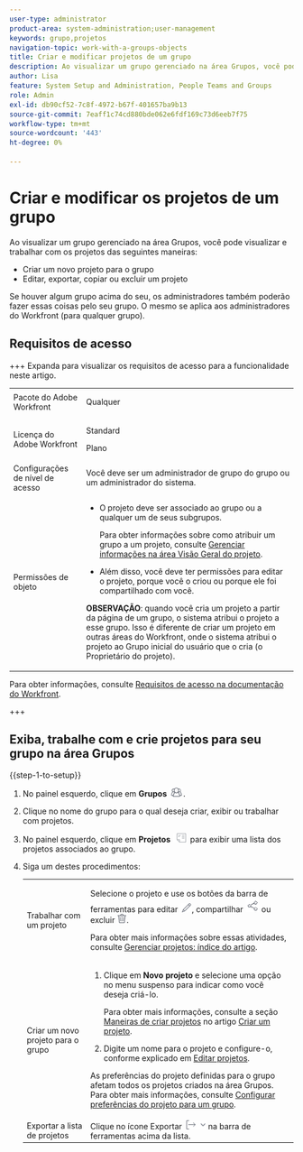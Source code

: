 ```yaml
---
user-type: administrator
product-area: system-administration;user-management
keywords: grupo,projetos
navigation-topic: work-with-a-groups-objects
title: Criar e modificar projetos de um grupo
description: Ao visualizar um grupo gerenciado na área Grupos, você pode criar, editar, exportar, copiar e excluir os projetos do grupo.
author: Lisa
feature: System Setup and Administration, People Teams and Groups
role: Admin
exl-id: db90cf52-7c8f-4972-b67f-401657ba9b13
source-git-commit: 7eaff1c74cd880bde062e6fdf169c73d6eeb7f75
workflow-type: tm+mt
source-wordcount: '443'
ht-degree: 0%

---
```


# Criar e modificar os projetos de um grupo

Ao visualizar um grupo gerenciado na área Grupos, você pode visualizar e trabalhar com os projetos das seguintes maneiras:

* Criar um novo projeto para o grupo
* Editar, exportar, copiar ou excluir um projeto

Se houver algum grupo acima do seu, os administradores também poderão fazer essas coisas pelo seu grupo. O mesmo se aplica aos administradores do Workfront (para qualquer grupo).

## Requisitos de acesso

+++ Expanda para visualizar os requisitos de acesso para a funcionalidade neste artigo.

<table style="table-layout:auto"> 
 <col> 
 <col> 
 <tbody> 
  <tr> 
   <td>Pacote do Adobe Workfront</td> 
   <td><p>Qualquer</p></td> 
  </tr> 
  <tr> 
   <td>Licença do Adobe Workfront</td> 
   <td><p>Standard</p>
       <p>Plano</p></td>
  </tr>
  <tr>
   <td>Configurações de nível de acesso</td> 
   <td>Você deve ser um administrador de grupo do grupo ou um administrador do sistema.</td>
  </tr>
  <tr> 
   <td>Permissões de objeto</td>
   <td> 
    <ul> 
     <li> <p>O projeto deve ser associado ao grupo ou a qualquer um de seus subgrupos. </p> <p>Para obter informações sobre como atribuir um grupo a um projeto, consulte <a href="../../../manage-work/projects/manage-projects/understand-project-overview-area.md" class="MCXref xref">Gerenciar informações na área Visão Geral do projeto</a>.</p> </li> 
     <li> <p>Além disso, você deve ter permissões para editar o projeto, porque você o criou ou porque ele foi compartilhado com você.</p></li> 
    </ul>
    <p><b>OBSERVAÇÃO</b>: quando você cria um projeto a partir da página de um grupo, o sistema atribui o projeto a esse grupo. Isso é diferente de criar um projeto em outras áreas do Workfront, onde o sistema atribui o projeto ao Grupo inicial do usuário que o cria (o Proprietário do projeto).</p> </td>
  </tr>
 </tbody> 
</table>

Para obter informações, consulte [Requisitos de acesso na documentação do Workfront](/help/quicksilver/administration-and-setup/add-users/access-levels-and-object-permissions/access-level-requirements-in-documentation.md).

+++

## Exiba, trabalhe com e crie projetos para seu grupo na área Grupos

{{step-1-to-setup}}

1. No painel esquerdo, clique em **Grupos** ![Grupos](assets/groups-icon.png).

1. Clique no nome do grupo para o qual deseja criar, exibir ou trabalhar com projetos.
1. No painel esquerdo, clique em **Projetos** ![Projetos no menu principal](assets/projects-in-main-menu.png) para exibir uma lista dos projetos associados ao grupo.

1. Siga um destes procedimentos:

   <table style="table-layout:auto"> 
    <col> 
    <col> 
    <tbody> 
     <tr> 
      <td role="rowheader"> <p>Trabalhar com um projeto</p> </td> 
      <td> <p>Selecione o projeto e use os botões da barra de ferramentas para editar <img src="assets/edit-icon.png">, compartilhar <img src="assets/share-icon.png"> ou excluir <img src="assets/delete.png">.</p> <p>Para obter mais informações sobre essas atividades, consulte <a href="../../../manage-work/projects/manage-projects/manage-projects-overview.md" class="MCXref xref">Gerenciar projetos: índice do artigo</a>.</p> </td> 
     </tr> 
     <tr> 
      <td role="rowheader"> <p>Criar um novo projeto para o grupo</p> </td> 
      <td> 
       <ol> 
        <li value="1"> <p>Clique em <strong>Novo projeto</strong> e selecione uma opção no menu suspenso para indicar como você deseja criá-lo. </p> <p>Para obter mais informações, consulte a seção <a href="../../../manage-work/projects/create-projects/create-project.md#ways-to-create-projects" class="MCXref xref">Maneiras de criar projetos</a> no artigo <a href="../../../manage-work/projects/create-projects/create-project.md" class="MCXref xref">Criar um projeto</a>.</p> </li> 
        <li value="2">Digite um nome para o projeto e configure-o, conforme explicado em <a href="../../../manage-work/projects/manage-projects/edit-projects.md" class="MCXref xref">Editar projetos</a>.</li> 
       </ol> <p> As preferências do projeto definidas para o grupo afetam todos os projetos criados na área Grupos. Para obter mais informações, consulte <a href="../../../administration-and-setup/manage-groups/create-and-manage-groups/configure-project-preferences-group.md" class="MCXref xref">Configurar preferências do projeto para um grupo</a>.</p> </td> 
     </tr> 
     <tr> 
      <td role="rowheader">Exportar a lista de projetos</td> 
      <td>Clique no ícone Exportar <img src="assets/export.png"> na barra de ferramentas acima da lista.</td> 
     </tr> 
    </tbody> 
   </table>
